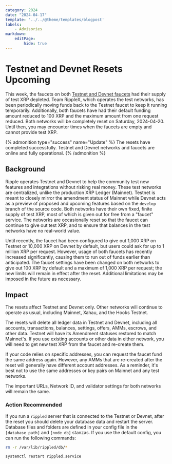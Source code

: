 ```yaml
---
category: 2024
date: "2024-04-17"
template: '../../@theme/templates/blogpost'
labels:
    - Advisories
markdown:
    editPage:
        hide: true
---
```

# Testnet and Devnet Resets Upcoming

This week, the faucets on both [Testnet and Devnet faucets](https://xrpl.org/resources/dev-tools/xrp-faucets/) had their supply of test XRP depleted. Team RippleX, which operates the test networks, has been periodically moving funds back to the Testnet faucet to keep it running temporarily. Additionally, both faucets have had their default funding amount reduced to 100 XRP and the maximum amount from one request reduced. Both networks will be completely reset on Saturday, 2024-04-20. Until then, you may encounter times when the faucets are empty and cannot provide test XRP.

{% admonition type="success" name="Update" %}
The resets have completed successfully. Testnet and Devnet networks and faucets are online and fully operational.
{% /admonition %}

## Background

Ripple operates Testnet and Devnet to help the community test new features and integrations without risking real money. These test networks are centralized, unlike the production XRP Ledger (Mainnet). Testnet is meant to closely mirror the amendment status of Mainnet while Devnet acts as a preview of proposed and upcoming features based on the `develop` branch of the source code. Both networks have their own fixed, finite supply of test XRP, most of which is given out for free from a "faucet" service. The networks are occasionally reset so that the faucet can continue to give out test XRP, and to ensure that balances in the test networks have no real-world value.

Until recently, the faucet had been configured to give out 1,000 XRP on Testnet or 10,000 XRP on Devnet by default, but users could ask for up to 1 million XRP per request. However, usage of both faucets has recently increased significantly, causing them to run out of funds earlier than anticipated. The faucet settings have been changed on both networks to give out 100 XRP by default and a maximum of 1,000 XRP per request; the new limits will remain in effect after the reset. Additional limitations may be imposed in the future as necessary.

## Impact

The resets affect Testnet and Devnet only. Other networks will continue to operate as usual, including Mainnet, Xahau, and the Hooks Testnet.

The resets will delete all ledger data in Testnet and Devnet, including all accounts, transactions, balances, settings, offers, AMMs, escrows, and other data. Testnet will have its Amendment statuses restored to match Mainnet's. If you use existing accounts or other data in either network, you will need to get new test XRP from the faucet and re-create them.

If your code relies on specific addresses, you can request the faucet fund the same address again. However, any AMMs that are re-created after the reset will generally have different account addresses. As a reminder, it's best not to use the same addresses or key pairs on Mainnet and any test networks.

The important URLs, Network ID, and validator settings for both networks will remain the same.

### Action Recommended

If you run a `rippled` server that is connected to the Testnet or Devnet, after the reset you should delete your database data and restart the server. Database files and folders are defined in your config file in the `[database_path]` and `[node_db]` stanzas. If you use the default config, you can run the following commands:

```sh
rm -r /var/lib/rippled/db/*

systemctl restart rippled.service
```
